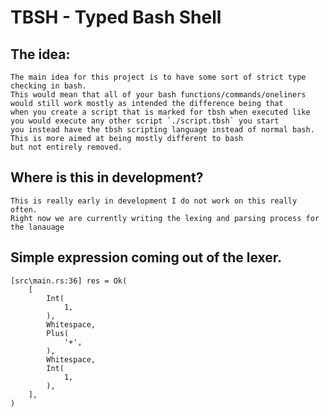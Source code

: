 
# TBSH - Typed Bash Shell

## The idea:
    The main idea for this project is to have some sort of strict type checking in bash.
    This would mean that all of your bash functions/commands/oneliners would still work mostly as intended the difference being that
    when you create a script that is marked for tbsh when executed like you would execute any other script `./script.tbsh` you start
    you instead have the tbsh scripting language instead of normal bash. This is more aimed at being mostly different to bash
    but not entirely removed.

## Where is this in development?

    This is really early in development I do not work on this really often. 
    Right now we are currently writing the lexing and parsing process for the lanauage

## Simple expression coming out of the lexer.
```
[src\main.rs:36] res = Ok(
    [
        Int(
            1,
        ),
        Whitespace,
        Plus(
            '+',
        ),
        Whitespace,
        Int(
            1,
        ),
    ],
)
```


